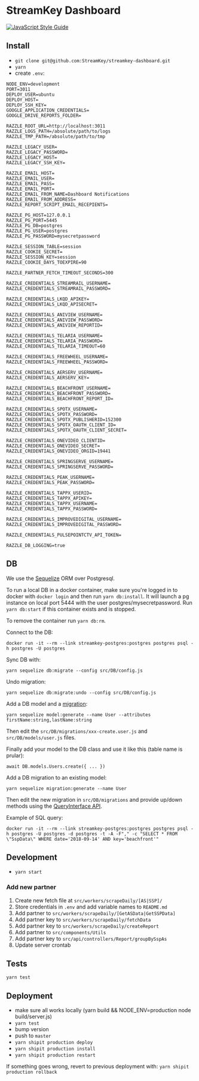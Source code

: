 # StreamKey Dashboard

[![JavaScript Style Guide](https://img.shields.io/badge/code_style-standard-brightgreen.svg)](https://standardjs.com)

## Install
* `git clone git@github.com:StreamKey/streamkey-dashboard.git`
* `yarn`
* create `.env`:
```
NODE_ENV=development
PORT=3011
DEPLOY_USER=ubuntu
DEPLOY_HOST=
DEPLOY_SSH_KEY=
GOOGLE_APPLICATION_CREDENTIALS=
GOOGLE_DRIVE_REPORTS_FOLDER=

RAZZLE_ROOT_URL=http://localhost:3011
RAZZLE_LOGS_PATH=/absolute/path/to/logs
RAZZLE_TMP_PATH=/absolute/path/to/tmp

RAZZLE_LEGACY_USER=
RAZZLE_LEGACY_PASSWORD=
RAZZLE_LEGACY_HOST=
RAZZLE_LEGACY_SSH_KEY=

RAZZLE_EMAIL_HOST=
RAZZLE_EMAIL_USER=
RAZZLE_EMAIL_PASS=
RAZZLE_EMAIL_PORT=
RAZZLE_EMAIL_FROM_NAME=Dashboard Notifications
RAZZLE_EMAIL_FROM_ADDRESS=
RAZZLE_REPORT_SCRIPT_EMAIL_RECEPIENTS=

RAZZLE_PG_HOST=127.0.0.1
RAZZLE_PG_PORT=5445
RAZZLE_PG_DB=postgres
RAZZLE_PG_USER=postgres
RAZZLE_PG_PASSWORD=mysecretpassword

RAZZLE_SESSION_TABLE=session
RAZZLE_COOKIE_SECRET=
RAZZLE_SESSION_KEY=session
RAZZLE_COOKIE_DAYS_TOEXPIRE=90

RAZZLE_PARTNER_FETCH_TIMEOUT_SECONDS=300

RAZZLE_CREDENTIALS_STREAMRAIL_USERNAME=
RAZZLE_CREDENTIALS_STREAMRAIL_PASSWORD=

RAZZLE_CREDENTIALS_LKQD_APIKEY=
RAZZLE_CREDENTIALS_LKQD_APISECRET=

RAZZLE_CREDENTIALS_ANIVIEW_USERNAME=
RAZZLE_CREDENTIALS_ANIVIEW_PASSWORD=
RAZZLE_CREDENTIALS_ANIVIEW_REPORTID=

RAZZLE_CREDENTIALS_TELARIA_USERNAME=
RAZZLE_CREDENTIALS_TELARIA_PASSWORD=
RAZZLE_CREDENTIALS_TELARIA_TIMEOUT=60

RAZZLE_CREDENTIALS_FREEWHEEL_USERNAME=
RAZZLE_CREDENTIALS_FREEWHEEL_PASSWORD=

RAZZLE_CREDENTIALS_AERSERV_USERNAME=
RAZZLE_CREDENTIALS_AERSERV_KEY=

RAZZLE_CREDENTIALS_BEACHFRONT_USERNAME=
RAZZLE_CREDENTIALS_BEACHFRONT_PASSWORD=
RAZZLE_CREDENTIALS_BEACHFRONT_REPORT_ID=

RAZZLE_CREDENTIALS_SPOTX_USERNAME=
RAZZLE_CREDENTIALS_SPOTX_PASSWORD=
RAZZLE_CREDENTIALS_SPOTX_PUBLISHERID=152300
RAZZLE_CREDENTIALS_SPOTX_OAUTH_CLIENT_ID=
RAZZLE_CREDENTIALS_SPOTX_OAUTH_CLIENT_SECRET=

RAZZLE_CREDENTIALS_ONEVIDEO_CLIENTID=
RAZZLE_CREDENTIALS_ONEVIDEO_SECRET=
RAZZLE_CREDENTIALS_ONEVIDEO_ORGID=19441

RAZZLE_CREDENTIALS_SPRINGSERVE_USERNAME=
RAZZLE_CREDENTIALS_SPRINGSERVE_PASSWORD=

RAZZLE_CREDENTIALS_PEAK_USERNAME=
RAZZLE_CREDENTIALS_PEAK_PASSWORD=

RAZZLE_CREDENTIALS_TAPPX_USERID=
RAZZLE_CREDENTIALS_TAPPX_APIKEY=
RAZZLE_CREDENTIALS_TAPPX_USERNAME=
RAZZLE_CREDENTIALS_TAPPX_PASSWORD=

RAZZLE_CREDENTIALS_IMPROVEDIGITAL_USERNAME=
RAZZLE_CREDENTIALS_IMPROVEDIGITAL_PASSWORD=

RAZZLE_CREDENTIALS_PULSEPOINTCTV_API_TOKEN=

RAZZLE_DB_LOGGING=true
```

## DB
We use the [Sequelize](http://docs.sequelizejs.com/) ORM over Postgresql.

To run a local DB in a docker container, make sure you're logged in to docker with `docker login` and then run `yarn db:install`. It will launch a pg instance on local port 5444 with the user postgres/mysecretpassword.
Run `yarn db:start` if this container exists and is stopped.

To remove the container run `yarn db:rm`.

Connect to the DB:
```
docker run -it --rm --link streamkey-postgres:postgres postgres psql -h postgres -U postgres
```

Sync DB with:
```
yarn sequelize db:migrate --config src/DB/config.js
```
Undo migration:
```
yarn sequelize db:migrate:undo --config src/DB/config.js
```
Add a DB model and a [migration](http://docs.sequelizejs.com/manual/tutorial/migrations.html):
```
yarn sequelize model:generate --name User --attributes firstName:string,lastName:string
```
Then edit the `src/DB/migrations/xxx-create.user.js` and `src/DB/models/user.js` files.

Finally add your model to the DB class and use it like this (table name is prular):
```
await DB.models.Users.create({ ... })
```

Add a DB migration to an existing model:
```
yarn sequelize migration:generate --name User
```
Then edit the new migration in `src/DB/migrations` and provide up/down methods using the [QueryInterface API](http://docs.sequelizejs.com/class/lib/query-interface.js~QueryInterface.html).

Example of SQL query:
```
docker run -it --rm --link streamkey-postgres:postgres postgres psql -h postgres -U postgres -d postgres -t -A -F"," -c "SELECT * FROM \"SspData\" WHERE date='2018-09-14' AND key='beachfront'"
```

## Development
* `yarn start`

### Add new partner
1. Create new fetch file at `src/workers/scrapeDaily/[AS|SSP]/`
2. Store credentials in `.env` and add variable names to `README.md`
3. Add partner to `src/workers/scrapeDaily/[GetASData|GetSSPData]`
4. Add partner key to `src/workers/scrapeDaily/fetchData`
5. Add partner key to `src/workers/scrapeDaily/createReport`
6. Add partner to `src/components/Utils`
7. Add partner key to `src/api/controllers/Report/groupBySspAs`
8. Update server crontab

## Tests
`yarn test`

## Deployment
* make sure all works locally (yarn build && NODE_ENV=production node build/server.js)
* `yarn test`
* bump version
* push to `master`
* `yarn shipit production deploy`
* `yarn shipit production install`
* `yarn shipit production restart`

If something goes wrong, revert to previous deployment with:
`yarn shipit production rollback`
